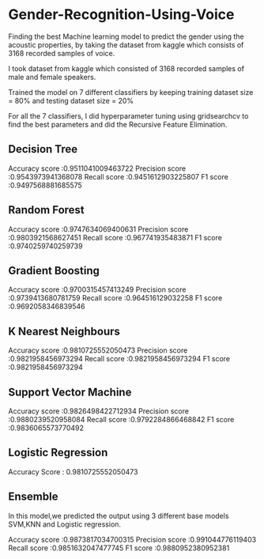 # Gender-Recognition-Using-Voice
Finding the best Machine learning model to predict the gender using the acoustic properties, by taking the dataset from kaggle which consists of 3168 recorded samples of voice.

I took dataset from kaggle which consisted of 3168 recorded samples of male and female speakers.

Trained the model on 7 different classifiers by keeping training dataset size = 80% and testing dataset size = 20%

For all the 7 classifiers, I did hyperparameter tuning using gridsearchcv to find the best parameters and did the Recursive Feature Elimination.

Decision Tree
----------------------------------------------------

Accuracy score :0.9511041009463722
Precision score :0.9543973941368078
Recall score :0.9451612903225807
F1 score :0.9497568881685575


Random Forest
----------------------------------------------------

Accuracy score :0.9747634069400631
Precision score :0.9803921568627451
Recall score :0.967741935483871
F1 score :0.9740259740259739

Gradient Boosting
----------------------------------------------------

Accuracy score :0.9700315457413249
Precision score :0.9739413680781759
Recall score :0.964516129032258
F1 score :0.9692058346839546

K Nearest Neighbours
----------------------------------------------------

Accuracy score :0.9810725552050473
Precision score :0.9821958456973294
Recall score :0.9821958456973294
F1 score :0.9821958456973294

Support Vector Machine
----------------------------------------------------

Accuracy score :0.9826498422712934
Precision score :0.9880239520958084
Recall score :0.9792284866468842
F1 score :0.9836065573770492


Logistic Regression
----------------------------------------------------

Accuracy Score   : 0.9810725552050473

Ensemble  
----------------------------------------------------

In this model,we predicted the output using 3 different base models SVM,KNN and Logistic regression.

Accuracy score :0.9873817034700315
Precision score :0.991044776119403
Recall score :0.9851632047477745
F1 score :0.9880952380952381
